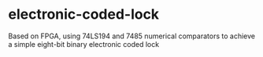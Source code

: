 # electronic-coded-lock
Based on FPGA, using 74LS194 and 7485 numerical comparators to achieve a simple eight-bit binary electronic coded lock
